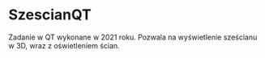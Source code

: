# SzescianQT

Zadanie w QT wykonane w 2021 roku. Pozwala na wyświetlenie sześcianu w 3D, wraz z oświetleniem ścian.
